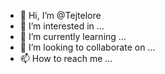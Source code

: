 - 👋 Hi, I’m @Tejtelore
- 👀 I’m interested in ...
- 🌱 I’m currently learning ...
- 💞️ I’m looking to collaborate on ...
- 📫 How to reach me ...

<!---
Tejtelore/Tejtelore is a ✨ special ✨ repository because its `README.md` (this file) appears on your GitHub profile.
You can click the Preview link to take a look at your changes.
--->

